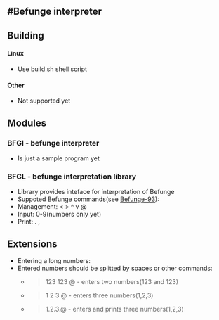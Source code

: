 #Befunge interpreter
-------------------------------

## Building
#### Linux
 * Use build.sh shell script

#### Other
 * Not supported yet

## Modules
### BFGI - befunge interpreter
 * Is just a sample program yet
 
### BFGL - befunge interpretation library
 * Library provides inteface for interpretation of Befunge
 * Suppoted Befunge commands(see [Befunge-93](https://en.wikipedia.org/wiki/Befunge)):
  * Management: < > ^ v @
  * Input: 0-9(numbers only yet)
  * Print: . ,

## Extensions
 * Entering a long numbers:
  * Entered numbers should be splitted by spaces or other commands:
    * > 123 123 @ - enters two numbers(123 and 123)
    * > 1 2 3 @ - enters three numbers(1,2,3)
    * > 1.2.3.@ - enters and prints three numbers(1,2,3)
